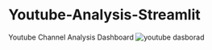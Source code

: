 # Youtube-Analysis-Streamlit
Youtube Channel Analysis Dashboard
![youtube dasborad](https://github.com/Aloyfarera/Youtube-Analysis-Streamlit/assets/79070641/d4769374-8653-4b44-a57b-0790e074d008)
